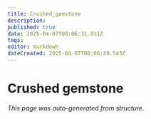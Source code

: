 ```yaml
---
title: Crushed_gemstone
description: 
published: true
date: 2025-04-07T08:06:31.831Z
tags: 
editor: markdown
dateCreated: 2025-04-07T08:06:29.543Z
---
```


# Crushed gemstone

*This page was auto-generated from structure.*